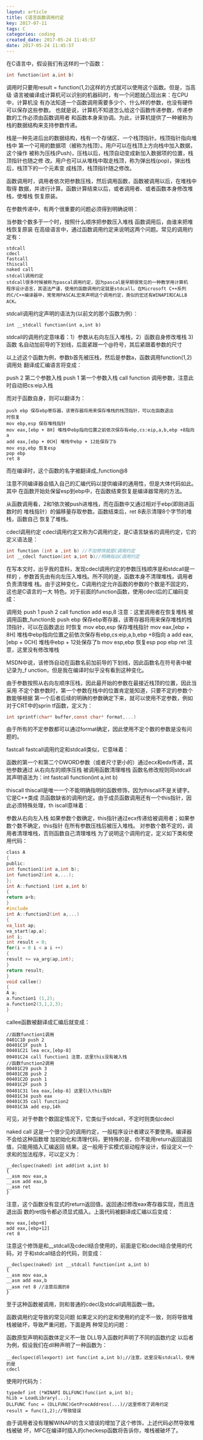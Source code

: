 ```yaml
---
layout: article
title: C语言函数调用约定
key: 2017-07-11
tags: C
categories: coding
created_date: 2017-05-24 11:45:57
date: 2017-05-24 11:45:57
---
```


在C语言中，假设我们有这样的一个函数：

```c
int function(int a,int b)
```

调用时只要用result = function(1,2)这样的方式就可以使用这个函数。但是，当高级
语言被编译成计算机可以识别的机器码时，有一个问题就凸现出来：在CPU中，计算机没
有办法知道一个函数调用需要多少个、什么样的参数，也没有硬件可以保存这些参数。
也就是说，计算机不知道怎么给这个函数传递参数，传递参数的工作必须由函数调用者
和函数本身来协调。为此，计算机提供了一种被称为栈的数据结构来支持参数传递。

栈是一种先进后出的数据结构，栈有一个存储区、一个栈顶指针。栈顶指针指向堆栈中
第一个可用的数据项（被称为栈顶）。用户可以在栈顶上方向栈中加入数据，这个操作
被称为压栈(Push)，压栈以后，栈顶自动变成新加入数据项的位置，栈顶指针也随之修
改。用户也可以从堆栈中取走栈顶，称为弹出栈(pop)，弹出栈后，栈顶下的一个元素变
成栈顶，栈顶指针随之修改。

函数调用时，调用者依次把参数压栈，然后调用函数，函数被调用以后，在堆栈中取得
数据，并进行计算。函数计算结束以后，或者调用者、或者函数本身修改堆栈，使堆栈
恢复原装。

在参数传递中，有两个很重要的问题必须得到明确说明：

当参数个数多于一个时，按照什么顺序把参数压入堆栈
函数调用后，由谁来把堆栈恢复原装
在高级语言中，通过函数调用约定来说明这两个问题。常见的调用约定有：


```
stdcall
cdecl
fastcall
thiscall
naked call
stdcall调用约定
stdcall很多时候被称为pascal调用约定，因为pascal是早期很常见的一种教学用计算机
程序设计语言，其语法严谨，使用的函数调用约定就是stdcall。在Microsoft C++系列
的C/C++编译器中，常常用PASCAL宏来声明这个调用约定，类似的宏还有WINAPI和CALLB
ACK。
```

stdcall调用约定声明的语法为(以前文的那个函数为例）：

```
int __stdcall function(int a,int b)
```

stdcall的调用约定意味着：1）参数从右向左压入堆栈，2）函数自身修改堆栈 3)函数
名自动加前导的下划线，后面紧跟一个@符号，其后紧跟着参数的尺寸

以上述这个函数为例，参数b首先被压栈，然后是参数a，函数调用function(1,2)调用处
翻译成汇编语言将变成：


push 2 第二个参数入栈
push 1 第一个参数入栈
call function 调用参数，注意此时自动把cs:eip入栈


而对于函数自身，则可以翻译为：

```
push ebp 保存ebp寄存器，该寄存器将用来保存堆栈的栈顶指针，可以在函数退出
时恢复
mov ebp,esp 保存堆栈指针
mov eax,[ebp + 8H] 堆栈中ebp指向位置之前依次保存有ebp,cs:eip,a,b,ebp +8指向
a
add eax,[ebp + 0CH] 堆栈中ebp + 12处保存了b
mov esp,ebp 恢复esp
pop ebp
ret 8
```

而在编译时，这个函数的名字被翻译成_function@8

注意不同编译器会插入自己的汇编代码以提供编译的通用性，但是大体代码如此。其中
在函数开始处保留esp到ebp中，在函数结束恢复是编译器常用的方法。

从函数调用看，2和1依次被push进堆栈，而在函数中又通过相对于ebp(即刚进函数时的
堆栈指针）的偏移量存取参数。函数结束后，ret 8表示清理8个字节的堆栈，函数自己
恢复了堆栈。

cdecl调用约定
cdecl调用约定又称为C调用约定，是C语言缺省的调用约定，它的定义语法是：

```c
int function (int a ,int b) //不加修饰就是C调用约定
int __cdecl function(int a,int b)//明确指出C调用约定
```

在写本文时，出乎我的意料，发现cdecl调用约定的参数压栈顺序是和stdcall是一样的
，参数首先由有向左压入堆栈。所不同的是，函数本身不清理堆栈，调用者负责清理堆
栈。由于这种变化，C调用约定允许函数的参数的个数是不固定的，这也是C语言的一大
特色。对于前面的function函数，使用cdecl后的汇编码变成：


调用处
push 1
push 2
call function
add esp,8 注意：这里调用者在恢复堆栈
被调用函数_function处
push ebp 保存ebp寄存器，该寄存器将用来保存堆栈的栈顶指针，可以在函数退出
时恢复
mov ebp,esp 保存堆栈指针
mov eax,[ebp + 8H] 堆栈中ebp指向位置之前依次保存有ebp,cs:eip,a,b,ebp +8指向
a
add eax,[ebp + 0CH] 堆栈中ebp + 12处保存了b
mov esp,ebp 恢复esp
pop ebp
ret 注意，这里没有修改堆栈


MSDN中说，该修饰自动在函数名前加前导的下划线，因此函数名在符号表中被记录为_f
unction，但是我在编译时似乎没有看到这种变化。

由于参数按照从右向左顺序压栈，因此最开始的参数在最接近栈顶的位置，因此当采用
不定个数参数时，第一个参数在栈中的位置肯定能知道，只要不定的参数个数能够根据
第一个后者后续的明确的参数确定下来，就可以使用不定参数，例如对于CRT中的sprin
tf函数，定义为：

```c
int sprintf(char* buffer,const char* format,...)
```

由于所有的不定参数都可以通过format确定，因此使用不定个数的参数是没有问题的。

fastcall
fastcall调用约定和stdcall类似，它意味着：

函数的第一个和第二个DWORD参数（或者尺寸更小的）通过ecx和edx传递，其他参数通过
从右向左的顺序压栈
被调用函数清理堆栈
函数名修改规则同stdcall
其声明语法为：int fastcall function(int a,int b)

thiscall
thiscall是唯一一个不能明确指明的函数修饰，因为thiscall不是关键字。它是C++类成
员函数缺省的调用约定。由于成员函数调用还有一个this指针，因此必须特殊处理，th
iscall意味着：

参数从右向左入栈
如果参数个数确定，this指针通过ecx传递给被调用者；如果参数个数不确定，this指针
在所有参数压栈后被压入堆栈。
对参数个数不定的，调用者清理堆栈，否则函数自己清理堆栈
为了说明这个调用约定，定义如下类和使用代码：

```c
class A
{
public:
int function1(int a,int b);
int function2(int a,...);
};
int A::function1 (int a,int b)
{
return a+b;
}
#include
int A::function2(int a,...)
{
va_list ap;
va_start(ap,a);
int i;
int result = 0;
for(i = 0 i < a i ++)
{
result += va_arg(ap,int);
}
return result;
}
void callee()
{
A a;
a.function1 (1,2);
a.function2(3,1,2,3);
}
```

callee函数被翻译成汇编后就变成：

```
//函数function1调用
0401C1D push 2
00401C1F push 1
00401C21 lea ecx,[ebp-8]
00401C24 call function1 注意，这里this没有被入栈
//函数function2调用
00401C29 push 3
00401C2B push 2
00401C2D push 1
00401C2F push 3
00401C31 lea eax,[ebp-8] 这里引入this指针
00401C34 push eax
00401C35 call function2
00401C3A add esp,14h
```

可见，对于参数个数固定情况下，它类似于stdcall，不定时则类似cdecl

naked call
这是一个很少见的调用约定，一般程序设计者建议不要使用。编译器不会给这种函数增
加初始化和清理代码，更特殊的是，你不能用return返回返回值，只能用插入汇编返回
结果。这一般用于实模式驱动程序设计，假设定义一个求和的加法程序，可以定义为：

```
__declspec(naked) int add(int a,int b)
{
__asm mov eax,a
__asm add eax,b
__asm ret
}
```
注意，这个函数没有显式的return返回值，返回通过修改eax寄存器实现，而且连退出函
数的ret指令都必须显式插入。上面代码被翻译成汇编以后变成：

```
mov eax,[ebp+8]
add eax,[ebp+12]
ret 8
```

注意这个修饰是和__stdcall及cdecl结合使用的，前面是它和cdecl结合使用的代码，对
于和stdcall结合的代码，则变成：
```
__declspec(naked) int __stdcall function(int a,int b)
{
__asm mov eax,a
__asm add eax,b
__asm ret 8 //注意后面的8
}
```
至于这种函数被调用，则和普通的cdecl及stdcall调用函数一致。

函数调用约定导致的常见问题
如果定义的约定和使用的约定不一致，则将导致堆栈被破坏，导致严重问题，下面是两
种常见的问题：

函数原型声明和函数体定义不一致
DLL导入函数时声明了不同的函数约定
以后者为例，假设我们在dll种声明了一种函数为：
```
__declspec(dllexport) int func(int a,int b);//注意，这里没有stdcall，使用的是
cdecl
```
使用时代码为：
```
typedef int (*WINAPI DLLFUNC)func(int a,int b);
hLib = LoadLibrary(...);
DLLFUNC func = (DLLFUNC)GetProcAddress(...)//这里修改了调用约定
result = func(1,2);//导致错误
```
由于调用者没有理解WINAPI的含义错误的增加了这个修饰，上述代码必然导致堆栈被破
坏，MFC在编译时插入的checkesp函数将告诉你，堆栈被破坏了。
